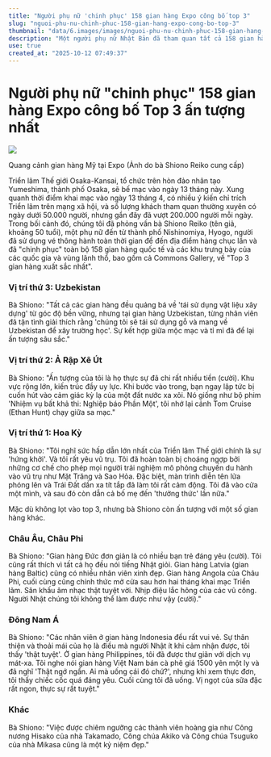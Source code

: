 ```yaml
---
title: "Người phụ nữ 'chinh phục' 158 gian hàng Expo công bố top 3"
slug: "nguoi-phu-nu-chinh-phuc-158-gian-hang-expo-cong-bo-top-3"
thumbnail: "data/6.images/images/nguoi-phu-nu-chinh-phuc-158-gian-hang-expo-cong-bo-top-3.webp"
description: "Một người phụ nữ Nhật Bản đã tham quan tất cả 158 gian hàng của các quốc gia và vùng lãnh thổ tại Triển lãm Thế giới Osaka-Kansai, công bố danh sách 3 gian hàng ấn tượng nhất, với hạng nhất thuộc về quốc gia có những trải nghiệm vũ trụ đầy hứng khởi."
use: true
created_at: "2025-10-12 07:49:37"
---
```


# Người phụ nữ "chinh phục" 158 gian hàng Expo công bố Top 3 ấn tượng nhất

![](/images/20251011-10111265-sph-000-5-view.webp)

Quang cảnh gian hàng Mỹ tại Expo (Ảnh do bà Shiono Reiko cung cấp)

Triển lãm Thế giới Osaka-Kansai, tổ chức trên hòn đảo nhân tạo Yumeshima, thành phố Osaka, sẽ bế mạc vào ngày 13 tháng này. Xung quanh thời điểm khai mạc vào ngày 13 tháng 4, có nhiều ý kiến chỉ trích Triển lãm trên mạng xã hội, và số lượng khách tham quan thường xuyên có ngày dưới 50.000 người, nhưng gần đây đã vượt 200.000 người mỗi ngày. Trong bối cảnh đó, chúng tôi đã phỏng vấn bà Shiono Reiko (tên giả, khoảng 50 tuổi), một phụ nữ đến từ thành phố Nishinomiya, Hyogo, người đã sử dụng vé thông hành toàn thời gian để đến địa điểm hàng chục lần và đã "chinh phục" toàn bộ 158 gian hàng quốc tế và các khu trưng bày của các quốc gia và vùng lãnh thổ, bao gồm cả Commons Gallery, về "Top 3 gian hàng xuất sắc nhất".

### Vị trí thứ 3: Uzbekistan

Bà Shiono: "Tất cả các gian hàng đều quảng bá về 'tái sử dụng vật liệu xây dựng' từ góc độ bền vững, nhưng tại gian hàng Uzbekistan, từng nhân viên đã tận tình giải thích rằng 'chúng tôi sẽ tái sử dụng gỗ và mang về Uzbekistan để xây trường học'. Sự kết hợp giữa mộc mạc và tỉ mỉ đã để lại ấn tượng sâu sắc."

### Vị trí thứ 2: Ả Rập Xê Út

Bà Shiono: "Ấn tượng của tôi là họ thực sự đã chi rất nhiều tiền (cười). Khu vực rộng lớn, kiến trúc đầy uy lực. Khi bước vào trong, bạn ngay lập tức bị cuốn hút vào cảm giác kỳ lạ của một đất nước xa xôi. Nó giống như bộ phim 'Nhiệm vụ bất khả thi: Nghiệp báo Phần Một', tôi nhớ lại cảnh Tom Cruise (Ethan Hunt) chạy giữa sa mạc."

### Vị trí thứ 1: Hoa Kỳ

Bà Shiono: "Tôi nghĩ sức hấp dẫn lớn nhất của Triển lãm Thế giới chính là sự 'hứng khởi'. Và tôi rất yêu vũ trụ. Tôi đã hoàn toàn bị choáng ngợp bởi những cơ chế cho phép mọi người trải nghiệm mô phỏng chuyến du hành vào vũ trụ như Mặt Trăng và Sao Hỏa. Đặc biệt, màn trình diễn tên lửa phóng lên và Trái Đất dần xa tít tắp đã làm tôi rất cảm động. Tôi đã vào cửa một mình, và sau đó còn dẫn cả bố mẹ đến 'thưởng thức' lần nữa."

Mặc dù không lọt vào top 3, nhưng bà Shiono còn ấn tượng với một số gian hàng khác.

### Châu Âu, Châu Phi

Bà Shiono: "Gian hàng Đức đơn giản là có nhiều bạn trẻ đáng yêu (cười). Tôi cũng rất thích vì tất cả họ đều nói tiếng Nhật giỏi. Gian hàng Latvia (gian hàng Baltic) cũng có nhiều nhân viên xinh đẹp. Gian hàng Angola của Châu Phi, cuối cùng cũng chính thức mở cửa sau hơn hai tháng khai mạc Triển lãm. Sân khấu âm nhạc thật tuyệt vời. Nhịp điệu lắc hông của các vũ công. Người Nhật chúng tôi không thể làm được như vậy (cười)."

### Đông Nam Á

Bà Shiono: "Các nhân viên ở gian hàng Indonesia đều rất vui vẻ. Sự thân thiện và thoải mái của họ là điều mà người Nhật ít khi cảm nhận được, tôi thấy 'thật tuyệt'. Ở gian hàng Philippines, tôi đã được thư giãn với dịch vụ mát-xa. Tôi nghe nói gian hàng Việt Nam bán cà phê giá 1500 yên một ly và đã nghĩ 'Thật ngớ ngẩn. Ai mà uống cái đó chứ?', nhưng khi xem thực đơn, tôi thấy chiếc cốc quá đáng yêu. Cuối cùng tôi đã uống. Vị ngọt của sữa đặc rất ngon, thực sự rất tuyệt."

### Khác

Bà Shiono: "Việc được chiêm ngưỡng các thành viên hoàng gia như Công nương Hisako của nhà Takamado, Công chúa Akiko và Công chúa Tsuguko của nhà Mikasa cũng là một kỷ niệm đẹp."